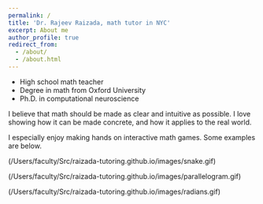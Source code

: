 ```yaml
---
permalink: /
title: 'Dr. Rajeev Raizada, math tutor in NYC'
excerpt: About me
author_profile: true
redirect_from:
  - /about/
  - /about.html
---
```


- High school math teacher
- Degree in math from Oxford University
- Ph.D. in computational neuroscience

I believe that math should be made as clear and intuitive as possible. I love showing how it can be made concrete, and how it applies to the real world.

I especially enjoy making hands on interactive math games. Some examples are below.

(/Users/faculty/Src/raizada-tutoring.github.io/images/snake.gif)

(/Users/faculty/Src/raizada-tutoring.github.io/images/parallelogram.gif)

(/Users/faculty/Src/raizada-tutoring.github.io/images/radians.gif)
